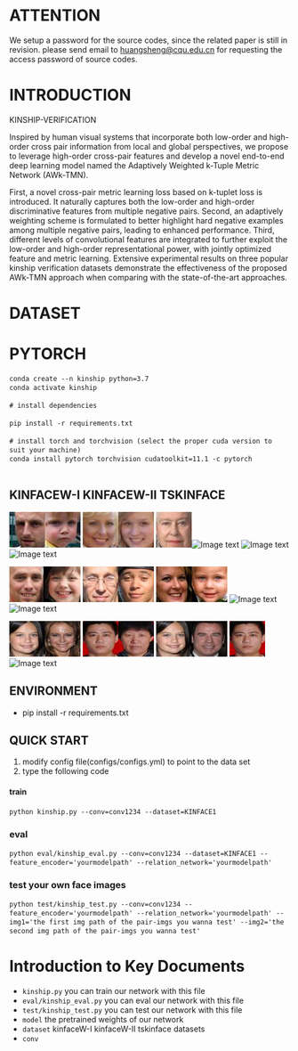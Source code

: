 
# ATTENTION

We setup a password for the source codes, since the related paper is still in revision. please send email to huangsheng@cqu.edu.cn for requesting the access password of source codes.






# INTRODUCTION

KINSHIP-VERIFICATION


Inspired by human visual systems
that incorporate both low-order and high-order cross pair information from local and global perspectives, we propose to leverage
high-order cross-pair features and develop a novel end-to-end
deep learning model named the Adaptively Weighted k-Tuple
Metric Network (AWk-TMN).

 First, a novel cross-pair metric learning loss based on k-tuplet loss is introduced. It naturally captures both the low-order
and high-order discriminative features from multiple negative
pairs. Second, an adaptively weighting scheme is formulated to
better highlight hard negative examples among multiple negative
pairs, leading to enhanced performance. Third, different levels
of convolutional features are integrated to further exploit the
low-order and high-order representational power, with jointly
optimized feature and metric learning. Extensive experimental
results on three popular kinship verification datasets demonstrate
the effectiveness of the proposed AWk-TMN approach when
comparing with the state-of-the-art approaches.

# DATASET


# PYTORCH
```
conda create --n kinship python=3.7
conda activate kinship

# install dependencies

pip install -r requirements.txt

# install torch and torchvision (select the proper cuda version to suit your machine)
conda install pytorch torchvision cudatoolkit=11.1 -c pytorch


``` 


## KINFACEW-I KINFACEW-II TSKINFACE
![Image text](./images_1/father-dau/fd_001_1.jpg)![Image text](./images_1/father-dau/fd_001_2.jpg) ![Image text](./images_1/mother-dau/md_001_1.jpg)![Image text](./images_1/mother-dau/md_001_2.jpg) ![Image text](./images_1/mother-son/ms_001_1.jpg)![Image text](../images_1/mother-son/ms_001_2.jpg) ![Image text](../images_1/father-son/fs_001_1.jpg)![Image text](../images_1/father-son/fs_001_2.jpg)

![Image text](./images_2/images/fd_001_1.jpg)![Image text](./images_2/images/fd_001_2.jpg) ![Image text](./images_2/images/fs_001_1.jpg)![Image text](./images_2/images/fs_001_2.jpg) ![Image text](./images_2/images/ms_001_1.jpg)![Image text](./images_2/images/ms_001_2.jpg) ![Image text](../images_2/images/md_001_1.jpg)![Image text](../images_2/images/md_001_2.jpg)

![Image text](./tskimg/md/md_1_d.jpg)![Image text](./tskimg/md/md_1_m.jpg) ![Image text](./tskimg/ms/ms_1_s.jpg)![Image text](./tskimg/ms/ms_1_m.jpg) ![Image text](./tskimg/fd/fd_1_d.jpg)![Image text](./tskimg/fd/fd_1_f.jpg) ![Image text](./tskimg/fs/fs_1_s.jpg)![Image text](../tskimg/fs/fs_1_f.jpg)



## ENVIRONMENT
 - pip install -r requirements.txt


## QUICK START

1. modify config file(configs/configs.yml) to point to the data set
2. type the following code

#### train 


```
python kinship.py --conv=conv1234 --dataset=KINFACE1 

```  

### eval

```
python eval/kinship_eval.py --conv=conv1234 --dataset=KINFACE1 --feature_encoder='yourmodelpath' --relation_network='yourmodelpath'
```  
### test your own  face images

```  
python test/kinship_test.py --conv=conv1234 --feature_encoder='yourmodelpath' --relation_network='yourmodelpath' --img1='the first img path of the pair-imgs you wanna test' --img2='the second img path of the pair-imgs you wanna test'
```  

<!-- ## EXPERIMENT
![father ]()


# EXTRA
### Add face detection algorithm from https://github.com/yeyupiaoling/Pytorch-MTCNN.git 

1. origin img pair


![father ](./dataset/2.jpg) ![son](./dataset/2_s.jpg) 

2. detect faces


![father ](./dataset/2_f_d.jpg) ![son](./dataset/2_s_d.jpg)

3.  kinship verification 


![father ](./dataset/2_f_2_s.jpg) -->

<!-- 
```
python detect_relation_from_origin_pic.py --conv=conv1234 --dataset=KINFACE1 --feature_encoder='yourmodelpath' --relation_network='yourmodelpath' --img1='the first img path of the pair-imgs you wanna test' --img2='the second img path of the pair-imgs you wanna test'

```   -->





# Introduction to Key Documents
 - `kinship.py` you can train our network with this file
 - `eval/kinship_eval.py` you can eval our network with this file
 - `test/kinship_test.py` you can test our network with this file
 - `model` the pretrained weights of our network 
 - `dataset` kinfaceW-I kinfaceW-II tskinface datasets
 - `conv`   
 <!-- - `conv`  
 - `models_mtcnn` nets of face detection algorithm
 - `utils` functions required by face detection algorithm
 - `infer_path.py` 使用路径预测图像，检测图片上人脸的位置和关键的位置，并显示
 - `infer_camera.py` 预测图像程序，检测图片上人脸的位置和关键的位置实时显示 -->
<!-- 


## reference 

1. https://github.com/yeyupiaoling/Pytorch-MTCNN.git  -->